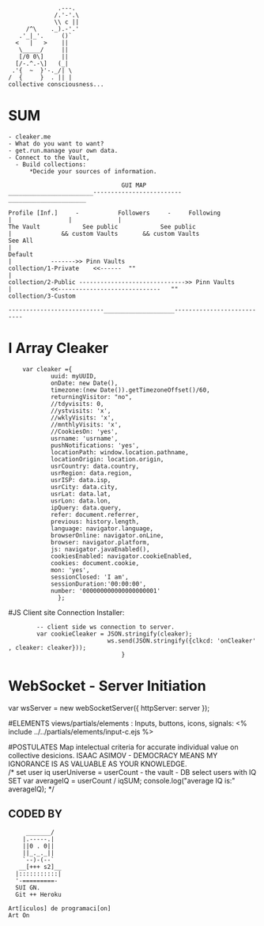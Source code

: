                   .---.
                 /.'-'.\
                 \\ c ||
         /^\    ._).-'.'
       .'_|_'.     ()`
      <   |   >    ||
       \_____/     ||
       [/0 0\]     ||
      [/-.^.-\]   (_|
     .'{  ~  }'-._/| \
    /  {     }  . || |
	collective consciousness...
	
	
# SUM
	- cleaker.me
	- What do you want to want?
	- get.run.manage your own data.
	- Connect to the Vault,
	  - Build collections:
	      *Decide your sources of information.
		
                                    GUI MAP
	________________________-------------------------______________________
		
	Profile [Inf.]     -           Followers 	 -     Following 	
	|			 	 |			   |
	The Vault		     See public		       See public
	|			   && custom Vaults	      && custom Vaults
	See All			
	|
	Default			
	|			------->> Pinn Vaults
	collection/1-Private	<<------  ""
	|
	collection/2-Public	------------------------------>> Pinn Vaults
	|			<<-----------------------------   ""
	collection/3-Custom
	
	---------------------------____________________---------------------------
	
	
   
# I Array Cleaker 
		var cleaker ={    
				uuid: myUUID,
				onDate: new Date(),
				timezone:(new Date()).getTimezoneOffset()/60,
				returningVisitor: "no",
				//tdyvisits: 0,
				//ystvisits: 'x',
				//wklyVisits: 'x',
				//mnthlyVisits: 'x',
				//CookiesOn: 'yes',
				usrname: 'usrname',
				pushNotifications: 'yes',
				locationPath: window.location.pathname,
				locationOrigin: location.origin,
				usrCountry: data.country,
				usrRegion: data.region,
				usrISP: data.isp,
				usrCity: data.city,
				usrLat: data.lat,
				usrLon: data.lon,
				ipQuery: data.query,
				refer: document.referrer,
				previous: history.length,
				language: navigator.language,
				browserOnline: navigator.onLine,
				browser: navigator.platform,
				js: navigator.javaEnabled(),
				cookiesEnabled: navigator.cookieEnabled,
				cookies: document.cookie,
				mon: 'yes',
				sessionClosed: 'I am',
				sessionDuration:'00:00:00',
				number: '000000000000000000001'
				  };
	
#JS Client site Connection Installer:

<script src="https://cleaker.me/js/sub_c/cleaker.js"></script>

			-- client side ws connection to server.
			var cookieCleaker = JSON.stringify(cleaker);
								ws.send(JSON.stringify({clkcd: 'onCleaker' , cleaker: cleaker}));
							        }
# WebSocket - Server Initiation
var wsServer = new webSocketServer({
 httpServer: server
			});
			
#ELEMENTS
	views/partials/elements :
	 Inputs, buttons, icons, signals:
			 <% include ../../partials/elements/input-c.ejs %>
			 
			 
#POSTULATES
Map intelectual criteria for accurate individual value on collective desicions.	
ISAAC ASIMOV - DEMOCRACY MEANS MY IGNORANCE IS AS VALUABLE AS YOUR KNOWLEDGE.	 
 /* 
set user iq
userUniverse = userCount - the vault - DB select users with IQ SET
var averageIQ = userCount / iqSUM;
console.log("average IQ is:" averageIQ);
*/
			
			
## CODED BY 

         _______/
        |.-----.|
        ||0 . 0||
        ||_._._||
        `--)-(--`
       __[+++ s2]__
      |:::::::::::|
      '-=========-
	  SUI GN.
	  Git ++ Heroku
	  	  
  	Art[iculos] de programaci[on]
  	Art On
	  



